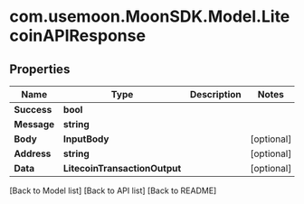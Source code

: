 # com.usemoon.MoonSDK.Model.LitecoinAPIResponse

## Properties

| Name        | Type                          | Description | Notes       |
| ----------- | ----------------------------- | ----------- | ----------- |
| **Success** | **bool**                      |             |             |
| **Message** | **string**                    |             |             |
| **Body**    | **InputBody**                 |             | \[optional] |
| **Address** | **string**                    |             | \[optional] |
| **Data**    | **LitecoinTransactionOutput** |             | \[optional] |

\[Back to Model list] \[Back to API list] \[Back to README]
